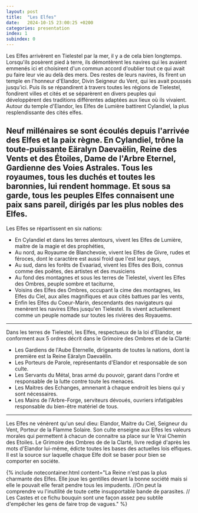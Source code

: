 ```yaml
---
layout: post
title:  "Les Elfes"
date:   2024-10-15 23:00:25 +0200
categories: presentation
index: 1
subindex: 0
---
```

Les Elfes arrivèrent en Tielestel par la mer, il y a de cela bien longtemps. Lorsqu'ils posèrent pied à terre, ils démontèrent les navires qui les avaient emmenés ici et choisirent d'un commun accord d'oublier tout ce qui avait pu faire leur vie au delà des mers. Des restes de leurs navires, ils firent un temple en l'honneur d'Elandor, Divin Seigneur du Vent, qui les avait poussés jusqu'ici. 
Puis ils se répandirent à travers toutes les régions de Tielestel, fondirent villes et cités et se séparèrent en divers peuples qui développèrent des traditions différentes adaptées aux lieux où ils vivaient. Autour du temple d'Elandor, les Elfes de Lumière battirent Cylandiel, la plus resplendissante des cités elfes.

Neuf millénaires se sont écoulés depuis l'arrivée des Elfes et la paix règne. En Cylandiel, trône la toute-puissante Eäralyn Daevaëlin, Reine des Vents et des Étoiles, Dame de l'Arbre Eternel, Gardienne des Voies Astrales. Tous les royaumes, tous les duchés et toutes les baronnies, lui rendent hommage. Et sous sa garde, tous les peuples Elfes connaisent une paix sans pareil, dirigés par les plus nobles des Elfes. 
<br />
----

Les Elfes se répartissent en six nations: 
- En Cylandiel et dans les terres alentours, vivent les Elfes de Lumière, maitre de la magie et des prophéties,
- Au nord, au Royaume de Blanchevoie, vivent les Elfes de Givre, rudes et féroces, dont le caractère est aussi froid que l'est leur pays,
- Au sud, dans les forêts de Evaariad, vivent les Elfes des Bois, connus comme des poêtes, des artistes et des musiciens
- Au fond des montagnes et sous les terres de Tielestel, vivent les Elfes des Ombres, peuple sombre et taciturne, 
- Voisins des Elfes des Ombres, occupant la cime des montagnes, les Elfes du Ciel, aux ailes magnifiques et aux cités battues par les vents,
- Enfin les Elfes du Coeur-Marin, descendants des navigateurs qui menèrent les navires Elfes jusqu'en Tielestel. Ils vivent actuellement comme un peuple nomade sur toutes les rivières des Royauems.

----

Dans les terres de Tielestel, les Elfes, respectueux de la loi d'Elandor, se conforment aux 5 ordres décrit dans le Grimoire des Ombres et de la Clarté:
- Les Gardiens de l'Aube Eternelle, dirigeants de toutes la nations, dont la première est la Reine Eäralyn Daevaëlin.
- Les Porteurs de Parole, représentants d'Elandor et responsable de son culte.
- Les Servants du Métal, bras armé du pouvoir, garant dans l'ordre et responsable de la lutte contre toute les menaces.
- Les Maitres des Echanges, amnenant à chaque endroit les biens qui y sont nécessaires.
- Les Mains de l'Arbre-Forge, serviteurs dévoués, ouvriers infatigables responsable du bien-être matériel de tous.

----
Les Elfes ne vénèrent qu'un seul dieu: Elandor, Maitre du Ciel, Seigneur du Vent, Porteur de la Flamme Solaire. Son culte enseigne aux Elfes les valeurs morales qui permettent à chacun de connaitre sa place sur le Vrai Chemin des Etoiles. Le Grimoire des Ombres de de la Clarté, livre redigé d'après les mots d'Elandor lui-même, édicte toutes les bases des actuelles lois elfiques. Il est la source sur laquelle chaque Elfe doit se baser pour bien se comporter en sociéte.



{% include notecontainer.html content="La Reine n'est pas la plus charmante des Elfes. Elle joue les gentilles devant la bonne société mais si elle le pouvait elle ferait pendre tous les impudents. //On peut la comprendre vu l'inutilité de toute cette insupportable bande de parasites. // Les Castes et ce fichu bouquin sont une façon assez peu subtile d'empêcher les gens de faire trop de vagues." %}